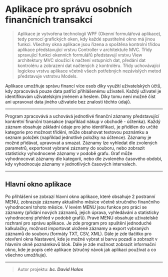 # **Aplikace pro správu osobních finančních transakcí** 
> Aplikace je vytvořena technologií WPF (Okenní formulářová aplikace), tedy pomocí grafických oken, kdy každé spustitelné okno má jinou funkci. 
Všechny okna aplikace jsou řízena a spoštěna kontrolní třídou aplikace představující vrstvu Controller v architektuře MVC.
Třídy spravující funkci okenních formulářů představují vrstvu View architektury MVC sloužící k načtení vstupních dat, předání dat kontroléru a zobrazení dat načtených z kontroléru.
Třídy uchovávající logickou vrstvu aplikace včetně všech potřebných nezávislých metod představuje vstrstvu Models.


Aplikace umožňuje správu financí více osob díky využití uživatelských účtů, kdy zpracovává pouze data patřící přihlášenému uživateli. 
Každý uživatel je identifikovám uživatelským jménem a heslem. Díky tomu není možné číst ani upravovat data jiného uživatele bez znalosti těchto údajů. 
***

Program zpracovává a uchovává jednotlivé finanční záznamy představující konkrétní finanční transakce (například nákup v obchodě - účtenka). 
Každý záznam obsahuje základní údaje pro jeho identifikaci, je přidělen do určité kategorie pro možnost třídění, může obsahovat textovou poznámku a seznam položek (například jednotlivé položky na účtence). 
Záznamy je možné přidávat, upravovat a smazat. 
Záznamy lze vyhledat dle zvolených parametrů, exportovat vybrané záznamy do souboru, nebo zobrazit statisticky vyhodnocené záznamy v podobě grafu. 
Graf může vyhodnocovat záznamy dle kategorií, nebo dle zvoleného časového období, kdy vyhodnocuje záznamy v jednotlivých časových intervalech.
***

Hlavní okno aplikace
---
Po přihlášení se zobrazí hlavní okno aplikace, které obsahuje 2 postranní MENU, zobrazuje záznamy aktuálního měsíce včetně stručného finančního vyhodnocení tohoto měsíce. 
V levém MENU jsou funkce pro práci se záznamy (přidání nových záznamů, jejich úprava, vyhledávání a statisticky vyhodnocený přehled v podobě grafů). 
Pravé MENU obsahuje uživatelské rozhraní pro správu aplikace. 
Je zde program pro spuštění jednoduché kalkulačky, možnost importovat uložené záznamy a export vybraných záznamů do souboru (formáty TXT, CSV, XML). 
Dále je zde tlačítko pro otevření okna Nastavení, kde je možné vybrat si barvu pozadí a zobrazit v hlavním okně poznámkovů blok. 
Dále je zde možnost zobrazit informační okno, kde je popis celé aplikace (stručný návok jak aplikaci používat a co všechno umožňuje).
***
    
> Autor projektu: ***bc. David Halas***
